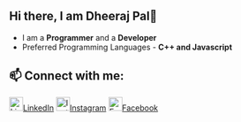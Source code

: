 <h2> Hi there, I am Dheeraj Pal👋</h2>

<ul>
  <li>I am a <strong>Programmer</strong> and a <strong>Developer</strong></li>
  <li>Preferred Programming Languages - <strong>C++ and Javascript</strong></li>
</ul>
 
<h2>📫 Connect with me:</h2>

<a href="https://www.linkedin.com/in/dheeraj-pal748/">
  <img src="https://t0.gstatic.com/images?q=tbn:ANd9GcRMCA3j2A8hfLl9p5UAU5nd9lvqLlNZvqoU4xOsZ192uH4IYS6X" alt="LinkedIn"  width="25" height="25">LinkedIn</a>
<a href="https://www.instagram.com/dheeraj.3628/">
  <img src="https://upload.wikimedia.org/wikipedia/commons/e/e7/Instagram_logo_2016.svg" alt="Instagram"  width="25" height="25">Instagram</a>

<a href="https://www.facebook.com/dheerajpal.1500/">
  <img src="https://upload.wikimedia.org/wikipedia/en/0/04/Facebook_f_logo_%282021%29.svg" alt="Facebook" width="25" height="25">Facebook</a>

<!--
**rdxdheeraj75/rdxdheeraj75** is a ✨ _special_ ✨ repository because its `README.md` (this file) appears on your GitHub profile.

Here are some ideas to get you started:

- 🔭 I’m currently working on ...
- 🌱 I’m currently learning ...
- 👯 I’m looking to collaborate on ...
- 🤔 I’m looking for help with ...
- 💬 Ask me about ...
- 📫 How to reach me: ...
- 😄 Pronouns: ...
- ⚡ Fun fact: ...
-->
